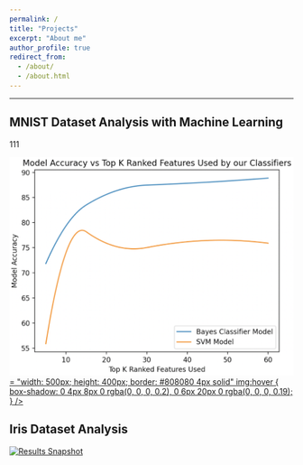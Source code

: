 ```yaml
---
permalink: /
title: "Projects"
excerpt: "About me"
author_profile: true
redirect_from: 
  - /about/
  - /about.html
---
```

***
## MNIST Dataset Analysis with Machine Learning 
111
<p>
  <a href= "https://github.com/WK-EE/MNIST-DataAnalysis-ML" title="WK-EE MNIST Dataset Analysis">
    <img src= '/images/Model_Accuracy_vs_Top_K_Ranked_Features.png' alt= "Results Snapshot" 
         <style> = "width: 500px; height: 400px; border: #808080 4px solid"
        img:hover {
        box-shadow: 0 4px 8px 0 rgba(0, 0, 0, 0.2), 0 6px 20px 0 rgba(0, 0, 0, 0.19);
        } </style> 
    />
  </a>
</p>




## Iris Dataset Analysis

<p>
  <a href= "https://github.com/WK-EE/Iris-Dataset-Analysis" title="WK-EE Iris Dataset Analysis">
    <img src= '/images/500x300.png' alt= "Results Snapshot"/>
  </a>
</p>



